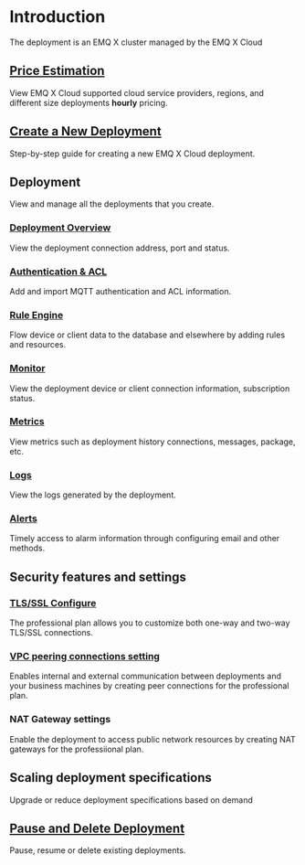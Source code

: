 # Introduction

The deployment is an EMQ X cluster managed by the EMQ X Cloud




## [Price Estimation](../price/calculator.md)
View EMQ X Cloud supported cloud service providers, regions, and different size deployments **hourly** pricing.



## [Create a New Deployment](./create_deployment.md)

Step-by-step guide for creating a new EMQ X Cloud deployment.



## Deployment

View and manage all the deployments that you create.

### [Deployment Overview](./view_deployment.md)

View the deployment connection address, port and status.


### [Authentication & ACL](./auth.md)

Add and import MQTT authentication and ACL information.

### [Rule Engine](../rule_engine/introduction.md)

Flow device or client data to the database and elsewhere by adding rules and resources.

### [Monitor](./monitors.md)

View the deployment device or client connection information, subscription status.

### [Metrics](./metrics.md)

View metrics such as deployment history connections, messages, package, etc.

### [Logs](./logs.md)

View the logs generated by the deployment.

### [Alerts](./alerts.md)

Timely access to alarm information through configuring email and other methods.



## Security features and settings

### [TLS/SSL Configure](./tls_ssl.md)

The professional plan allows you to customize both one-way and two-way TLS/SSL connections.


### [VPC peering connections setting](./vpc_peering.md)

Enables internal and external communication between deployments and your business machines by creating peer connections for the professional plan.


### NAT Gateway settings

Enable the deployment to access public network resources by creating NAT gateways for the professiional plan.


## Scaling deployment specifications
Upgrade or reduce deployment specifications based on demand


## [Pause and Delete Deployment](./delete_deployment.md)

Pause, resume or delete existing deployments.








